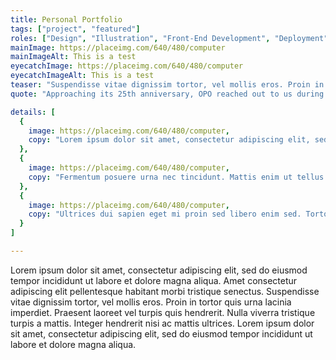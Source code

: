 ```yaml
---
title: Personal Portfolio
tags: ["project", "featured"]
roles: ["Design", "Illustration", "Front-End Development", "Deployment"]
mainImage: https://placeimg.com/640/480/computer
mainImageAlt: This is a test
eyecatchImage: https://placeimg.com/640/480/computer
eyecatchImageAlt: This is a test
teaser: "Suspendisse vitae dignissim tortor, vel mollis eros. Proin in tortor quis urna lacinia imperdiet. Praesent laoreet vel turpis quis hendrerit. Nulla viverra tristique turpis a mattis. Integer hendrerit nisi ac mattis ultrices. Lorem ipsum dolor sit amet, consectetur adipiscing elit, sed do eiusmod tempor incididunt ut labore et dolore magna aliqua."
quote: "Approaching its 25th anniversary, OPO reached out to us during a pandemic at a time when social distancing was in force and classical music, an industry that thrives on people coming together, was facing an unprecedented and uphill challenge to return to its former ways. The visual brand identity and web experience were seen as fundamental components to address to help reduce the pressure of these stifling external market forces."

details: [
  { 
    image: https://placeimg.com/640/480/computer, 
    copy: "Lorem ipsum dolor sit amet, consectetur adipiscing elit, sed do eiusmod tempor incididunt ut labore et dolore magna aliqua. Ut enim ad minim veniam, quis nostrud exercitation ullamco laboris nisi ut aliquip ex ea commodo consequat. Duis aute irure dolor in reprehenderit in voluptate velit esse cillum dolore eu fugiat nulla pariatur. Excepteur sint occaecat cupidatat non proident, sunt in culpa qui officia deserunt mollit anim id est laborum."
  },
  { 
    image: https://placeimg.com/640/480/computer, 
    copy: "Fermentum posuere urna nec tincidunt. Mattis enim ut tellus elementum sagittis vitae et. Quisque id diam vel quam elementum pulvinar etiam non. Dictumst vestibulum rhoncus est pellentesque. Curabitur vitae nunc sed velit dignissim sodales ut. Dignissim suspendisse in est ante in nibh mauris cursus. A cras semper auctor neque vitae. Et tortor at risus viverra adipiscing at in."
  },
  { 
    image: https://placeimg.com/640/480/computer, 
    copy: "Ultrices dui sapien eget mi proin sed libero enim sed. Tortor pretium viverra suspendisse potenti nullam ac tortor vitae purus. Augue interdum velit euismod in pellentesque massa placerat duis ultricies. Venenatis a condimentum vitae sapien pellentesque habitant morbi tristique senectus. Vestibulum lectus mauris ultrices eros in cursus. Duis ut diam quam nulla porttitor massa id neque aliquam. Ipsum faucibus vitae aliquet nec ullamcorper. Lacinia at quis risus sed vulputate odio. "
  }
]

---
```


Lorem ipsum dolor sit amet, consectetur adipiscing elit, sed do eiusmod tempor incididunt ut labore et dolore magna aliqua. Amet consectetur adipiscing elit pellentesque habitant morbi tristique senectus. Suspendisse vitae dignissim tortor, vel mollis eros. Proin in tortor quis urna lacinia imperdiet. Praesent laoreet vel turpis quis hendrerit. Nulla viverra tristique turpis a mattis. Integer hendrerit nisi ac mattis ultrices. Lorem ipsum dolor sit amet, consectetur adipiscing elit, sed do eiusmod tempor incididunt ut labore et dolore magna aliqua.